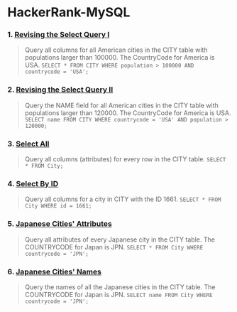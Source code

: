 # HackerRank-MySQL

### 1. [Revising the Select Query I](https://www.hackerrank.com/challenges/revising-the-select-query/problem?isFullScreen=true)
> Query all columns for all American cities in the CITY table with populations larger than 100000. The CountryCode for America is USA.
  `SELECT * FROM CITY WHERE population > 100000 AND countrycode = 'USA';`
### 2. [Revising the Select Query II](https://www.hackerrank.com/challenges/revising-the-select-query-2/problem?isFullScreen=true)
> Query the NAME field for all American cities in the CITY table with populations larger than 120000. The CountryCode for America is USA.
 `SELECT name FROM CITY WHERE countrycode = 'USA' AND population > 120000;`
### 3. [Select All](https://www.hackerrank.com/challenges/select-all-sql/problem?isFullScreen=true)
> Query all columns (attributes) for every row in the CITY table.
 `SELECT * FROM City;`
### 4. [Select By ID](https://www.hackerrank.com/challenges/select-by-id/problem?isFullScreen=true)
> Query all columns for a city in CITY with the ID 1661.
 `SELECT * FROM City WHERE id = 1661;`
### 5. [Japanese Cities' Attributes](https://www.hackerrank.com/challenges/japanese-cities-attributes/problem?isFullScreen=true)
> Query all attributes of every Japanese city in the CITY table. The COUNTRYCODE for Japan is JPN.
 `SELECT * FROM City WHERE countrycode = 'JPN';`
### 6. [Japanese Cities' Names](https://www.hackerrank.com/challenges/japanese-cities-name/problem?isFullScreen=true)
> Query the names of all the Japanese cities in the CITY table. The COUNTRYCODE for Japan is JPN.
 `SELECT name FROM City WHERE countrycode = 'JPN';`

